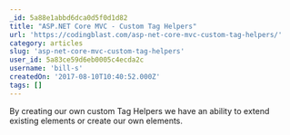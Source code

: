 ```yaml
---
_id: 5a88e1abbd6dca0d5f0d1d82
title: "ASP.NET Core MVC - Custom Tag Helpers"
url: 'https://codingblast.com/asp-net-core-mvc-custom-tag-helpers/'
category: articles
slug: 'asp-net-core-mvc-custom-tag-helpers'
user_id: 5a83ce59d6eb0005c4ecda2c
username: 'bill-s'
createdOn: '2017-08-10T10:40:52.000Z'
tags: []
---
```


By creating our own custom Tag Helpers we have an ability to extend existing elements or create our own elements.
